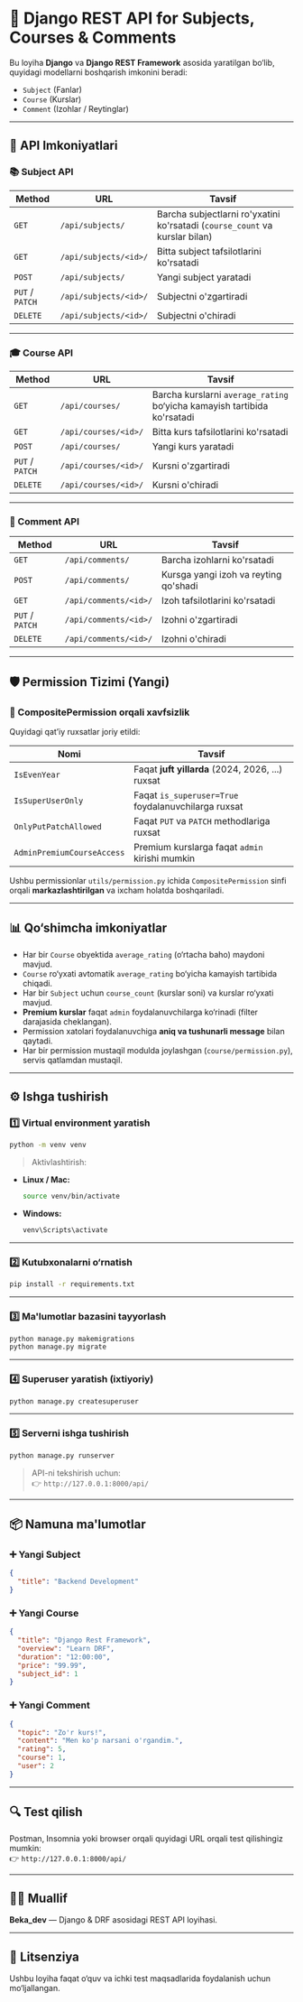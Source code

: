 # 📘 Django REST API for Subjects, Courses & Comments

Bu loyiha **Django** va **Django REST Framework** asosida yaratilgan bo‘lib, quyidagi modellarni boshqarish imkonini beradi:

- `Subject` (Fanlar)
- `Course` (Kurslar)
- `Comment` (Izohlar / Reytinglar)

---

## 🚀 API Imkoniyatlari

### 📚 Subject API

| Method | URL | Tavsif |
|--------|-----|--------|
| `GET` | `/api/subjects/` | Barcha subjectlarni ro'yxatini ko'rsatadi (`course_count` va kurslar bilan) |
| `GET` | `/api/subjects/<id>/` | Bitta subject tafsilotlarini ko'rsatadi |
| `POST` | `/api/subjects/` | Yangi subject yaratadi |
| `PUT` / `PATCH` | `/api/subjects/<id>/` | Subjectni o'zgartiradi |
| `DELETE` | `/api/subjects/<id>/` | Subjectni o'chiradi |

---

### 🎓 Course API

| Method | URL | Tavsif |
|--------|-----|--------|
| `GET` | `/api/courses/` | Barcha kurslarni `average_rating` bo‘yicha kamayish tartibida ko'rsatadi |
| `GET` | `/api/courses/<id>/` | Bitta kurs tafsilotlarini ko'rsatadi |
| `POST` | `/api/courses/` | Yangi kurs yaratadi |
| `PUT` / `PATCH` | `/api/courses/<id>/` | Kursni o'zgartiradi |
| `DELETE` | `/api/courses/<id>/` | Kursni o'chiradi |

---

### 💬 Comment API

| Method | URL | Tavsif |
|--------|-----|--------|
| `GET` | `/api/comments/` | Barcha izohlarni ko'rsatadi |
| `POST` | `/api/comments/` | Kursga yangi izoh va reyting qo'shadi |
| `GET` | `/api/comments/<id>/` | Izoh tafsilotlarini ko'rsatadi |
| `PUT` / `PATCH` | `/api/comments/<id>/` | Izohni o'zgartiradi |
| `DELETE` | `/api/comments/<id>/` | Izohni o'chiradi |

---

## 🛡️ Permission Tizimi (Yangi)

### 🔐 CompositePermission orqali xavfsizlik

Quyidagi qat’iy ruxsatlar joriy etildi:

| Nomi | Tavsif |
|------|--------|
| `IsEvenYear` | Faqat **juft yillarda** (2024, 2026, ...) ruxsat |
| `IsSuperUserOnly` | Faqat `is_superuser=True` foydalanuvchilarga ruxsat |
| `OnlyPutPatchAllowed` | Faqat `PUT` va `PATCH` methodlariga ruxsat |
| `AdminPremiumCourseAccess` | Premium kurslarga faqat `admin` kirishi mumkin |

Ushbu permissionlar `utils/permission.py` ichida `CompositePermission` sinfi orqali **markazlashtirilgan** va ixcham holatda boshqariladi.

---

## 📊 Qo‘shimcha imkoniyatlar

- Har bir `Course` obyektida `average_rating` (o‘rtacha baho) maydoni mavjud.
- `Course` ro‘yxati avtomatik `average_rating` bo‘yicha kamayish tartibida chiqadi.
- Har bir `Subject` uchun `course_count` (kurslar soni) va kurslar ro‘yxati mavjud.
- **Premium kurslar** faqat `admin` foydalanuvchilarga ko‘rinadi (filter darajasida cheklangan).
- Permission xatolari foydalanuvchiga **aniq va tushunarli message** bilan qaytadi.
- Har bir permission mustaqil modulda joylashgan (`course/permission.py`), servis qatlamdan mustaqil.

---

## ⚙️ Ishga tushirish

### 1️⃣ Virtual environment yaratish

```bash
python -m venv venv
```

> Aktivlashtirish:

- **Linux / Mac:**
  ```bash
  source venv/bin/activate
  ```

- **Windows:**
  ```bash
  venv\Scripts\activate
  ```

---

### 2️⃣ Kutubxonalarni o‘rnatish

```bash
pip install -r requirements.txt
```

---

### 3️⃣ Ma'lumotlar bazasini tayyorlash

```bash
python manage.py makemigrations
python manage.py migrate
```

---

### 4️⃣ Superuser yaratish (ixtiyoriy)

```bash
python manage.py createsuperuser
```

---

### 5️⃣ Serverni ishga tushirish

```bash
python manage.py runserver
```

> API-ni tekshirish uchun:  
👉 `http://127.0.0.1:8000/api/`

---

## 📦 Namuna ma'lumotlar

### ➕ Yangi Subject

```json
{
  "title": "Backend Development"
}
```

### ➕ Yangi Course

```json
{
  "title": "Django Rest Framework",
  "overview": "Learn DRF",
  "duration": "12:00:00",
  "price": "99.99",
  "subject_id": 1
}
```

### ➕ Yangi Comment

```json
{
  "topic": "Zo'r kurs!",
  "content": "Men ko'p narsani o'rgandim.",
  "rating": 5,
  "course": 1,
  "user": 2
}
```

---

## 🔍 Test qilish

Postman, Insomnia yoki browser orqali quyidagi URL orqali test qilishingiz mumkin:  
👉 `http://127.0.0.1:8000/api/`

---

## 👨‍💻 Muallif

**Beka_dev** — Django & DRF asosidagi REST API loyihasi.

---

## 📝 Litsenziya

Ushbu loyiha faqat o‘quv va ichki test maqsadlarida foydalanish uchun mo‘ljallangan.